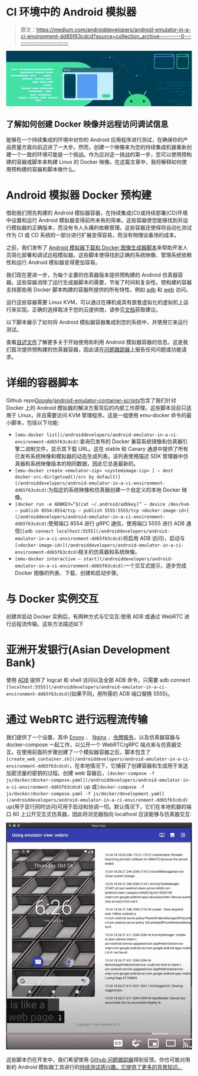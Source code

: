 # CI 环境中的 Android 模拟器

> 原文：<https://medium.com/androiddevelopers/android-emulator-in-a-ci-environment-dd65f63cdcd?source=collection_archive---------0----------------------->

![](img/ec7e6210812f01b617e8ef69db39a9f7.png)

## 了解如何创建 Docker 映像并远程访问调试信息

能够在一个持续集成的环境中对你的 Android 应用程序进行测试，在确保你的产品质量方面向前迈进了一大步。然而，创建一个映像来为您的持续集成机器重新创建一个一致的环境可能是一个挑战。作为应对这一挑战的第一步，您可以使用预构建的容器或脚本来构建 Linux 的 Docker 映像。在这篇文章中，我将解释如何使用预构建的容器和脚本做什么。

# Android 模拟器 Docker 预构建

借助我们预先构建的 Android 模拟器容器，在持续集成(CI)或持续部署(CD)环境中设置和运行 Android 模拟器变得前所未有的简单。这些容器使您能够找到并运行模拟器的正确版本，而没有令人头痛的依赖管理。这些容器还使得将自动化测试作为 CI 或 CD 系统的一部分进行扩展变得容易，而没有物理设备场的成本。

之前，我们发布了 [Android 模拟器下载和 Docker 图像生成器脚本](https://android-developers.googleblog.com/2019/10/continuous-testing-with-new-android.html)来帮助开发人员简化部署和调试远程模拟器。这些脚本使得找到正确的系统映像、管理系统依赖性和运行 Android 模拟器变得更加容易。

我们现在更进一步，为每个主要的仿真器版本提供预构建的 Android 仿真器容器。这些容器消除了运行生成器脚本的需要，节省了时间和复杂性。预构建的容器支持那些用 Docker 脚本构建的容器所提供的所有特性，例如 [adb](https://github.com/google/android-emulator-container-scripts#communicating-with-the-emulator-in-the-container) 和 [web](https://github.com/google/android-emulator-container-scripts#make-the-emulator-accessible-on-the-web) 访问。

运行这些容器需要 Linux KVM，可以通过在裸机或具有嵌套虚拟化的虚拟机上运行来实现。正确的选择取决于您的云提供商，请参见[文档](https://github.com/google/android-emulator-container-scripts/blob/master/REGISTRY.MD#requirements-and-recommendations)获取建议。

以下脚本展示了如何将 Android 模拟器容器集成到您的系统中，并使用它来运行测试。

查看[自述文件](https://github.com/google/android-emulator-container-scripts)了解更多关于开始使用和利用 Android 模拟器容器的信息。这是我们首次提供预构建的仿真器容器，因此请在[问题跟踪器](https://github.com/google/android-emulator-container-scripts/issues)上报告任何问题或功能请求。

# 详细的容器脚本

Github repo[Google](https://github.com/google)/[android-emulator-container-scripts](https://github.com/google/android-emulator-container-scripts)包含了我们针对 Docker 上的 Android 模拟器的解决方案背后的内部工作原理。这些脚本目前只适用于 Linux，并且需要访问 KVM 管理程序。这是一组使用 emu-docker 命令的最小脚本，包括以下功能:

*   `[emu-docker list](/androiddevelopers/android-emulator-in-a-ci-environment-dd65f63cdcd)`:查询已发布的 Docker 兼容系统镜像和仿真器引擎二进制文件，显示其下载 URL。这在 stable 和 Canary 通道中提供了所有已发布系统映像和模拟器的动态生成列表。该列表使用描述 SDK 管理器中仿真器和系统映像版本的相同数据，因此它总是最新的。
*   `[emu-docker create <emulator-zip> <systemimage-zip> [ — dest docker-src-dir(getcwd()/src by default)](/androiddevelopers/android-emulator-in-a-ci-environment-dd65f63cdcd)`:为指定的系统映像和仿真器创建一个自定义的本地 Docker 映像。
*   `[docker run -e ADBKEY=”$(cat ~/.android/adbkey)” — device /dev/kvm — publish 8554:8554/tcp — publish 5555:5555/tcp <docker-image-id>](/androiddevelopers/android-emulator-in-a-ci-environment-dd65f63cdcd)`:使用端口 8554 进行 gRPC 通信，使用端口 5555 进行 ADB 通信(`[adb connect localhost:5555](/androiddevelopers/android-emulator-in-a-ci-environment-dd65f63cdcd)`将启用 ADB 访问)，启动与`[<docker-image-id>](/androiddevelopers/android-emulator-in-a-ci-environment-dd65f63cdcd)`相关的仿真器和系统映像。
*   `[emu-docker interactive — start](/androiddevelopers/android-emulator-in-a-ci-environment-dd65f63cdcd)`:一个交互式提示，逐步完成 Docker 图像的列表、下载、创建和启动步骤。

# 与 Docker 实例交互

创建并启动 Docker 实例后，有两种方式与它交互:使用 ADB 或通过 WebRTC 进行远程流传输。这些方法描述如下

# 亚洲开发银行(Asian Development Bank)

使用 [ADB](https://developer.android.com/studio/command-line/adb) 提供了 logcat 和 shell 访问以及全部 ADB 命令，只需要 adb connect `[localhost:5555](/androiddevelopers/android-emulator-in-a-ci-environment-dd65f63cdcd)`(如果不同，用所需的 ADB 端口替换 5555)。

# 通过 WebRTC 进行远程流传输

我们提供了一个设置，其中 [Envoy](https://www.envoyproxy.io/) 、 [Nginx](https://www.nginx.com/) 、[令牌服务](https://github.com/google/android-emulator-container-scripts/blob/master/js/jwt-provider/README.md)，以及仿真器容器与 docker-compose 一起工作，以公开一个 WebRTC/gRPC 端点来与仿真器交互。在使用前面的步骤创建了一个模拟器容器之后，脚本包含了`[create_web_container.sh](/androiddevelopers/android-emulator-in-a-ci-environment-dd65f63cdcd)`，在本地情况下，它捕获了创建容器和生成用于发送加密流量的密钥的过程。创建 web 容器后，`[docker-compose -f js/docker/docker-compose.yaml](/androiddevelopers/android-emulator-in-a-ci-environment-dd65f63cdcd)` up 或`[docker-compose -f js/docker/docker-compose.yaml -f js/docker/development.yaml](/androiddevelopers/android-emulator-in-a-ci-environment-dd65f63cdcd)` up(用于亚行同时访问)可用于启动和协调一切。默认情况下，它们在本地机器的端口 80 上公开交互式仿真器，因此将浏览器指向 localhost 应该能够与仿真器交互:

![](img/f369f4599c4f4a6b97c5dc69f8f8971b.png)

这些脚本仍在开发中，我们希望使用 [Github 问题跟踪器](https://github.com/google/android-emulator-container-scripts/issues)得到反馈。你也可能对用新的 Android 模拟器工具进行的[持续测试感兴趣，它提供了更多的背景知识。](https://android-developers.googleblog.com/2019/10/continuous-testing-with-new-android.html)